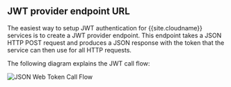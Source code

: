 ## JWT provider endpoint URL

The easiest way to setup JWT authentication for {{site.cloudname}} services is to create a JWT provider endpoint. This endpoint takes a JSON HTTP POST request and produces a JSON response with the token that the service can then use for all HTTP requests.

The following diagram explains the JWT call flow:

![JSON Web Token Call Flow]({{site.baseurl}}/images/jwt-call-flow.png "JSON Web Token Call Flow")
